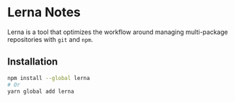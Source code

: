 # Lerna Notes

Lerna is a tool that optimizes the workflow around managing multi-package
repositories with `git` and `npm`.


## Installation

```sh
npm install --global lerna
# Or
yarn global add lerna
```
